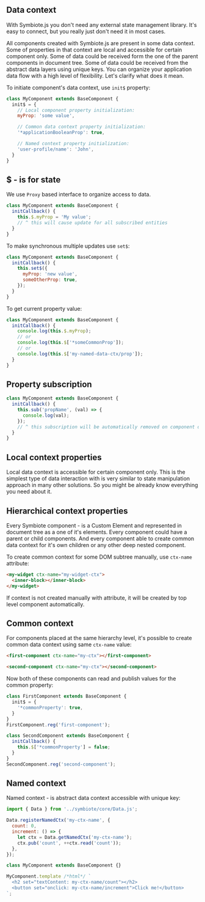 ## Data context

With Symbiote.js you don't need any external state management library. It's easy to connect, but you really just don't need it in most cases.

All components created with Symbiote.js are present in some data context. Some of properties in that context are local and accessible for certain component only. Some of data could be received form the one of the parent components in document tree. Some of data could be received from the abstract data layers using unique keys. You can organize your application data flow with a high level of flexibility. Let's clarify what does it mean.

To initiate component's data context, use `init$` property:
```javascript
class MyComponent extends BaseComponent {
  init$ = {
    // Local component property initialization:
    myProp: 'some value',

    // Common data context property initialization:
    '*applicationBooleanProp': true,

    // Named context property initialization:
    'user-profile/name': 'John',
  }
}
```

## $ - is for state

We use `Proxy` based interface to organize access to data. 
```javascript
class MyComponent extends BaseComponent {
  initCallback() {
    this.$.myProp = 'My value';
    // ^ this will cause update for all subscribed entities
  }
}
```

To make synchronous multiple updates use `set$`:
```javascript
class MyComponent extends BaseComponent {
  initCallback() {
    this.set$({
      myProp: 'new value',
      someOtherProp: true,
    });
  }
}
```

To get current property value:
```javascript
class MyComponent extends BaseComponent {
  initCallback() {
    console.log(this.$.myProp);
    // or
    console.log(this.$['*someCommonProp']);
    // or
    console.log(this.$['my-named-data-ctx/prop']);
  }
}
```

## Property subscription

```javascript
class MyComponent extends BaseComponent {
  initCallback() {
    this.sub('propName', (val) => {
      console.log(val);
    });
    // ^ this subscription will be automatically removed on component destruction
  }
}
```

## Local context properties

Local data context is accessible for certain component only. This is the simplest type of data interaction with is very similar to state manipulation approach in many other solutions. So you might be already know everything you need about it.

## Hierarchical context properties

Every Symbiote component - is a Custom Element and represented in document tree as a one of it's elements. Every component could have a parent or child components. And every component able to create common data context for it's own children or any other deep nested component. 

To create common context for some DOM subtree manually, use `ctx-name` attribute:
```html
<my-widget ctx-name="my-widget-ctx">
  <inner-block></inner-block>
</my-widget>
```

If context is not created manually with attribute, it will be created by top level component automatically.

## Common context

For components placed at the same hierarchy level, it's possible to create common data context using same `ctx-name` value:
```html
<first-component ctx-name="my-ctx"></first-component>

<second-component ctx-name="my-ctx"></second-component>
```

Now both of these components can read and publish values for the common property:

```javascript
class FirstComponent extends BaseComponent {
  init$ = {
    '*commonProperty': true,
  }
}
FirstComponent.reg('first-component');

class SecondComponent extends BaseComponent {
  initCallback() {
    this.$['*commonProperty'] = false;
  }
}
SecondComponent.reg('second-component');
```

## Named context

Named context - is abstract data context accessible with unique key:
```javascript
import { Data } from '../symbiote/core/Data.js';

Data.registerNamedCtx('my-ctx-name', {
  count: 0,
  increment: () => {
    let ctx = Data.getNamedCtx('my-ctx-name');
    ctx.pub('count', ++ctx.read('count'));
  },
});

class MyComponent extends BaseComponent {}

MyComponent.template /*html*/ `
  <h2 set="textContent: my-ctx-name/count"></h2>
  <button set="onclick: my-ctx-name/increment">Click me!</button>
`;
```